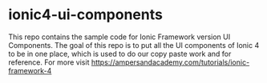 # ionic4-ui-components
This repo contains the sample code for Ionic Framework version UI Components. The goal of this repo is to put all the UI components of Ionic 4 to be in one place, which is used to do our copy paste work and for reference. For more visit https://ampersandacademy.com/tutorials/ionic-framework-4 
